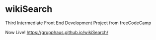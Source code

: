 # wikiSearch
Third Intermediate Front End Development Project from freeCodeCamp

Now Live! https://grupphaus.github.io/wikiSearch/
